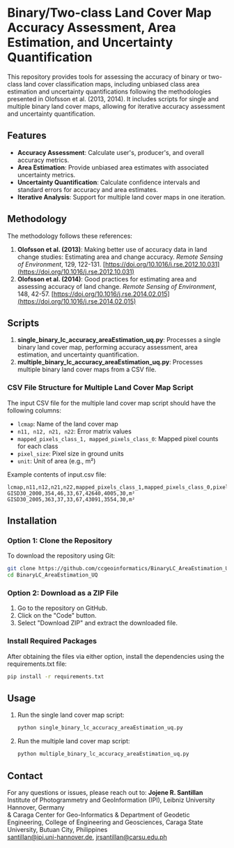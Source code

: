 
# Binary/Two-class Land Cover Map Accuracy Assessment, Area Estimation, and Uncertainty Quantification

This repository provides tools for assessing the accuracy of binary or two-class land cover classification maps, including unbiased class area estimation and uncertainty quantifications following the methodologies presented in Olofsson et al. (2013, 2014). It includes scripts for single and multiple binary land cover maps, allowing for iterative accuracy assessment and uncertainty quantification.

## Features

- **Accuracy Assessment**: Calculate user's, producer's, and overall accuracy metrics.
- **Area Estimation**: Provide unbiased area estimates with associated uncertainty metrics.
- **Uncertainty Quantification**: Calculate confidence intervals and standard errors for accuracy and area estimates.
- **Iterative Analysis**: Support for multiple land cover maps in one iteration.

## Methodology

The methodology follows these references:
1. **Olofsson et al. (2013)**: Making better use of accuracy data in land change studies: Estimating area and change accuracy. *Remote Sensing of Environment*, 129, 122-131.
   [https://doi.org/10.1016/j.rse.2012.10.031](https://doi.org/10.1016/j.rse.2012.10.031)
2. **Olofsson et al. (2014)**: Good practices for estimating area and assessing accuracy of land change. *Remote Sensing of Environment*, 148, 42-57.
   [https://doi.org/10.1016/j.rse.2014.02.015](https://doi.org/10.1016/j.rse.2014.02.015)

## Scripts

1. **single_binary_lc_accuracy_areaEstimation_uq.py**: Processes a single binary land cover map, performing accuracy assessment, area estimation, and uncertainty quantification.
2. **multiple_binary_lc_accuracy_areaEstimation_uq.py**: Processes multiple binary land cover maps from a CSV file.

### CSV File Structure for Multiple Land Cover Map Script

The input CSV file for the multiple land cover map script should have the following columns:

- `lcmap`: Name of the land cover map
- `n11, n12, n21, n22`: Error matrix values
- `mapped_pixels_class_1, mapped_pixels_class_0`: Mapped pixel counts for each class
- `pixel_size`: Pixel size in ground units
- `unit`: Unit of area (e.g., m²)

Example contents of input.csv file:
```csv
lcmap,n11,n12,n21,n22,mapped_pixels_class_1,mapped_pixels_class_0,pixel_size,unit
GISD30_2000,354,46,33,67,42640,4005,30,m²
GISD30_2005,363,37,33,67,43091,3554,30,m²
```

## Installation

### Option 1: Clone the Repository

To download the repository using Git:

```bash
git clone https://github.com/ccgeoinformatics/BinaryLC_AreaEstimation_UQ.git
cd BinaryLC_AreaEstimation_UQ
```
### Option 2: Download as a ZIP File
1. Go to the repository on GitHub.
2. Click on the "Code" button.
3. Select "Download ZIP" and extract the downloaded file.

### Install Required Packages
After obtaining the files via either option, install the dependencies using the requirements.txt file:
   ```bash
   pip install -r requirements.txt
   ```

## Usage

1. Run the single land cover map script:
   ```bash
   python single_binary_lc_accuracy_areaEstimation_uq.py
   ```
2. Run the multiple land cover map script:
   ```bash
   python multiple_binary_lc_accuracy_areaEstimation_uq.py
   ```

## Contact

For any questions or issues, please reach out to:
**Jojene R. Santillan**  
Institute of Photogrammetry and GeoInformation (IPI), Leibniz University Hannover, Germany  
& Caraga Center for Geo-Informatics & Department of Geodetic Engineering, College of Engineering and Geosciences, Caraga State University, Butuan City, Philippines  
santillan@ipi.uni-hannover.de, jrsantillan@carsu.edu.ph
